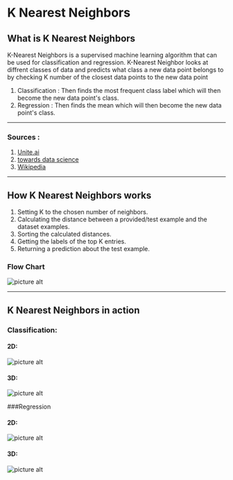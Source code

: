 # K Nearest Neighbors

## What is K Nearest Neighbors
K-Nearest Neighbors is a supervised machine learning algorithm that can be used for classification and regression. K-Nearest Neighbor looks at diffrent classes of data and predicts what class a new data point belongs to by checking K number of the closest data points to the new data point 

1. Classification : Then finds the most frequent class label which will then become the new data point's class.
2. Regression : Then finds the mean which will then become the new data point's class.

- - - - 
### Sources :
1. [Unite.ai](https://www.unite.ai/what-is-k-nearest-neighbors/)
2. [towards data science](https://towardsdatascience.com/a-simple-introduction-to-k-nearest-neighbors-algorithm-b3519ed98e)
3. [Wikipedia](https://en.wikipedia.org/wiki/K-nearest_neighbors_algorithm)
- - - -
## How K Nearest Neighbors works
1. Setting K to the chosen number of neighbors.
2. Calculating the distance between a provided/test example and the dataset examples.
3. Sorting the calculated distances.
4. Getting the labels of the top K entries.
5. Returning a prediction about the test example.

### Flow Chart
![picture alt](https://gyazo.com/2ccc1a24b8bc2fe51f6b19e9c780b834.png "Flow Chart")
- - - -
## K Nearest Neighbors in action

### Classification:
#### 2D:
![picture alt](https://i.gyazo.com/74dbc131b931881726322a748eb834a1.png " K Nearest Neighbors in 2D")
#### 3D:
![picture alt](https://i.gyazo.com/a386f313344695b4db75189dad4f9375.png " K Nearest Neighbors in 3D")

###Regression
#### 2D:
![picture alt](https://gyazo.com/013177e535677d421b1751d518776001.png " K Nearest Neighbors in 2D")
#### 3D:
![picture alt](https://gyazo.com/ce0faf2673e684384e4a786d9a1752d3.png " K Nearest Neighbors in 3D")
